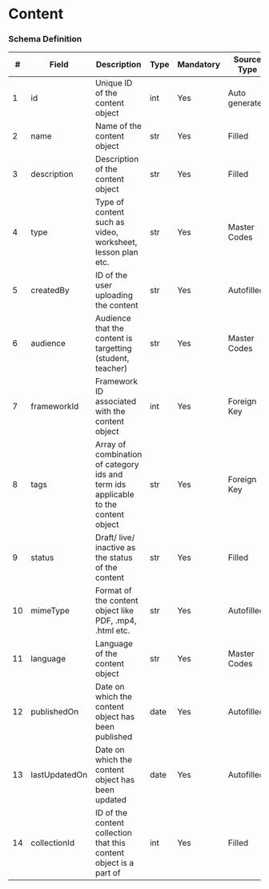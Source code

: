 Content
===

### Schema Definition

|**#**|**Field**|**Description**|**Type**|**Mandatory**|**Source Type**|**Source overview**|**Comments**|
|---------|---------|--------|--------|--------|--------|--------|---------------|
|1|id|Unique ID of the content object|int|Yes|Auto generated|-||
|2|name|Name of the content object|str|Yes|Filled|-||
|3|description|Description of the content object|str|Yes|Filled|-||
|4|type|Type of content such as video, worksheet, lesson plan etc.|str|Yes|Master Codes|Content Type Codes||
|5|createdBy|ID of the user uploading the content|str|Yes|Autofilled|-||
|6|audience |Audience that the content is targetting (student, teacher)|str|Yes|Master Codes|Audience Codes||
|7|frameworkId|Framework ID associated with the content object|int|Yes|Foreign Key|-||
|8|tags|Array of combination of category ids and term ids applicable to the content object|str|Yes|Foreign Key|-||
|9|status|Draft/ live/ inactive as the status of the content |str|Yes|Filled|-||
|10|mimeType|Format of the content object like PDF, .mp4, .html etc.|str|Yes|Autofilled|-||
|11|language|Language of the content object|str|Yes|Master Codes|Language Codes||
|12|publishedOn|Date on which the content object has been published|date|Yes|Autofilled|-||
|13|lastUpdatedOn|Date on which the content object has been updated|date|Yes|Autofilled|-||
|14|collectionId|ID of the content collection that this content object is a part of|int|Yes|Filled|-||
